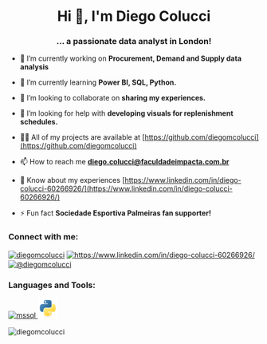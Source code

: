 <h1 align="center">Hi 👋, I'm Diego Colucci</h1>
<h3 align="center">... a passionate data analyst in London!</h3>

- 🔭 I’m currently working on **Procurement, Demand and Supply data analysis**

- 🌱 I’m currently learning **Power BI, SQL, Python.**

- 👯 I’m looking to collaborate on **sharing my experiences.**

- 🤝 I’m looking for help with **developing visuals for replenishment schedules.**

- 👨‍💻 All of my projects are available at [https://github.com/diegomcolucci](https://github.com/diegomcolucci)

- 📫 How to reach me **diego.colucci@faculdadeimpacta.com.br**

- 📄 Know about my experiences [https://www.linkedin.com/in/diego-colucci-60266926/](https://www.linkedin.com/in/diego-colucci-60266926/)

- ⚡ Fun fact **Sociedade Esportiva Palmeiras fan supporter!**

<h3 align="left">Connect with me:</h3>
<p align="left">
<a href="https://twitter.com/diegomcolucci" target="blank"><img align="center" src="https://raw.githubusercontent.com/rahuldkjain/github-profile-readme-generator/master/src/images/icons/Social/twitter.svg" alt="diegomcolucci" height="30" width="40" /></a>
<a href="https://linkedin.com/in/https://www.linkedin.com/in/diego-colucci-60266926/" target="blank"><img align="center" src="https://raw.githubusercontent.com/rahuldkjain/github-profile-readme-generator/master/src/images/icons/Social/linked-in-alt.svg" alt="https://www.linkedin.com/in/diego-colucci-60266926/" height="30" width="40" /></a>
<a href="https://instagram.com/@diegomcolucci" target="blank"><img align="center" src="https://raw.githubusercontent.com/rahuldkjain/github-profile-readme-generator/master/src/images/icons/Social/instagram.svg" alt="@diegomcolucci" height="30" width="40" /></a>
</p>

<h3 align="left">Languages and Tools:</h3>
<p align="left"> <a href="https://www.microsoft.com/en-us/sql-server" target="_blank" rel="noreferrer"> <img src="https://www.svgrepo.com/show/303229/microsoft-sql-server-logo.svg" alt="mssql" width="40" height="40"/> </a> <a href="https://www.python.org" target="_blank" rel="noreferrer"> <img src="https://raw.githubusercontent.com/devicons/devicon/master/icons/python/python-original.svg" alt="python" width="40" height="40"/> </a> </p>

<p><img align="center" src="https://github-readme-stats.vercel.app/api/top-langs?username=diegomcolucci&show_icons=true&locale=en&layout=compact" alt="diegomcolucci" /></p>



<!---
- 👋 Hi, I’m @diegomcolucci!
- 👀 I’m interested in understanding and developing algorithms.
- 🌱 I’m currently learning Power BI, SQL, Python.
- 💞️ I’m looking to collaborate on sharing my experiences.
- 📫 How to reach me on the email diego.colucci@faculdadeimpacta.com.br

diegomcolucci/diegomcolucci is a ✨ special ✨ repository because its `README.md` (this file) appears on your GitHub profile.
You can click the Preview link to take a look at your changes.
--->
